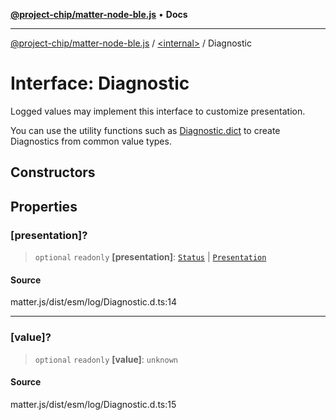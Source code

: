 [**@project-chip/matter-node-ble.js**](../../README.md) • **Docs**

***

[@project-chip/matter-node-ble.js](../../globals.md) / [\<internal\>](../README.md) / Diagnostic

# Interface: Diagnostic

Logged values may implement this interface to customize presentation.

You can use the utility functions such as [Diagnostic.dict](../namespaces/Diagnostic/README.md#dict) to create
Diagnostics from common value types.

## Constructors

## Properties

### \[presentation\]?

> `optional` `readonly` **\[presentation\]**: [`Status`](../enumerations/Status.md) \| [`Presentation`](../namespaces/Diagnostic/enumerations/Presentation.md)

#### Source

matter.js/dist/esm/log/Diagnostic.d.ts:14

***

### \[value\]?

> `optional` `readonly` **\[value\]**: `unknown`

#### Source

matter.js/dist/esm/log/Diagnostic.d.ts:15
